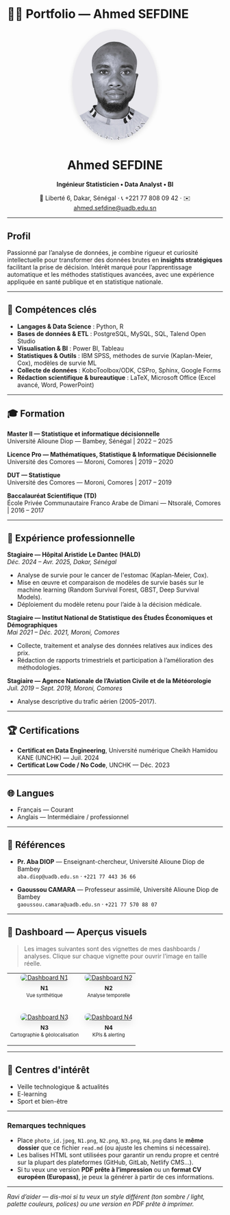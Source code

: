 # 👨‍💻 Portfolio — Ahmed SEFDINE

<p align="center">
  <img src="photo_id.jpeg" alt="Photo de profil — Ahmed Sefdine" width="200" style="border-radius:50%; box-shadow: 0 4px 12px rgba(0,0,0,0.12)"/>
</p>

<h1 align="center">Ahmed SEFDINE</h1>
<p align="center"><strong>Ingénieur Statisticien • Data Analyst • BI</strong></p>

<p align="center">
  <span>📍 Liberté 6, Dakar, Sénégal</span> ·
  <span>📞 +221 77 808 09 42</span> ·
  <span>✉️ <a href="mailto:ahmed.sefdine@uadb.edu.sn">ahmed.sefdine@uadb.edu.sn</a></span>
</p>

---

## Profil
Passionné par l’analyse de données, je combine rigueur et curiosité intellectuelle pour transformer des données brutes en **insights stratégiques** facilitant la prise de décision. Intérêt marqué pour l’apprentissage automatique et les méthodes statistiques avancées, avec une expérience appliquée en santé publique et en statistique nationale.

---

## 🔎 Compétences clés

- **Langages & Data Science** : Python, R  
- **Bases de données & ETL** : PostgreSQL, MySQL, SQL, Talend Open Studio  
- **Visualisation & BI** : Power BI, Tableau  
- **Statistiques & Outils** : IBM SPSS, méthodes de survie (Kaplan-Meier, Cox), modèles de survie ML  
- **Collecte de données** : KoboToolbox/ODK, CSPro, Sphinx, Google Forms  
- **Rédaction scientifique & bureautique** : LaTeX, Microsoft Office (Excel avancé, Word, PowerPoint)  

---

## 🎓 Formation

**Master II — Statistique et informatique décisionnelle**  
Université Alioune Diop — Bambey, Sénégal | 2022 – 2025

**Licence Pro — Mathématiques, Statistique & Informatique Décisionnelle**  
Université des Comores — Moroni, Comores | 2019 – 2020

**DUT — Statistique**  
Université des Comores — Moroni, Comores | 2017 – 2019

**Baccalauréat Scientifique (TD)**  
École Privée Communautaire Franco Arabe de Dimani — Ntsoralé, Comores | 2016 – 2017

---

## 💼 Expérience professionnelle

**Stagiaire — Hôpital Aristide Le Dantec (HALD)**  
_Déc. 2024 – Avr. 2025, Dakar, Sénégal_  
- Analyse de survie pour le cancer de l'estomac (Kaplan-Meier, Cox).  
- Mise en œuvre et comparaison de modèles de survie basés sur le machine learning (Random Survival Forest, GBST, Deep Survival Models).  
- Déploiement du modèle retenu pour l’aide à la décision médicale.

**Stagiaire — Institut National de Statistique des Études Économiques et Démographiques**  
_Mai 2021 – Déc. 2021, Moroni, Comores_  
- Collecte, traitement et analyse des données relatives aux indices des prix.  
- Rédaction de rapports trimestriels et participation à l’amélioration des méthodologies.

**Stagiaire — Agence Nationale de l’Aviation Civile et de la Météorologie**  
_Juil. 2019 – Sept. 2019, Moroni, Comores_  
- Analyse descriptive du trafic aérien (2005–2017).  

---

## 🏆 Certifications
- **Certificat en Data Engineering**, Université numérique Cheikh Hamidou KANE (UNCHK) — Juil. 2024  
- **Certificat Low Code / No Code**, UNCHK — Déc. 2023

---

## 🌐 Langues
- Français — Courant  
- Anglais — Intermédiaire / professionnel

---

## 📇 Références
- **Pr. Aba DIOP** — Enseignant-chercheur, Université Alioune Diop de Bambey  
  `aba.diop@uadb.edu.sn` · `+221 77 443 36 66`

- **Gaoussou CAMARA** — Professeur assimilé, Université Alioune Diop de Bambey  
  `gaoussou.camara@uadb.edu.sn` · `+221 77 570 88 07`

---

## 📂 Dashboard — Aperçus visuels

> Les images suivantes sont des vignettes de mes dashboards / analyses. Clique sur chaque vignette pour ouvrir l’image en taille réelle.

<table align="center">
  <tr>
    <td align="center">
      <a href="N1.png"><img src="N1.png" alt="Dashboard N1" width="320" style="border-radius:8px; box-shadow:0 6px 18px rgba(0,0,0,0.10)"/></a>
      <p style="margin-top:8px; font-size:0.95em;"><strong>N1</strong><br/><small>Vue synthétique</small></p>
    </td>
    <td align="center">
      <a href="N2.png"><img src="N2.png" alt="Dashboard N2" width="320" style="border-radius:8px; box-shadow:0 6px 18px rgba(0,0,0,0.10)"/></a>
      <p style="margin-top:8px; font-size:0.95em;"><strong>N2</strong><br/><small>Analyse temporelle</small></p>
    </td>
  </tr>
  <tr>
    <td align="center" style="padding-top:18px;">
      <a href="N3.png"><img src="N3.png" alt="Dashboard N3" width="320" style="border-radius:8px; box-shadow:0 6px 18px rgba(0,0,0,0.10)"/></a>
      <p style="margin-top:8px; font-size:0.95em;"><strong>N3</strong><br/><small>Cartographie & géolocalisation</small></p>
    </td>
    <td align="center" style="padding-top:18px;">
      <a href="N4.png"><img src="N4.png" alt="Dashboard N4" width="320" style="border-radius:8px; box-shadow:0 6px 18px rgba(0,0,0,0.10)"/></a>
      <p style="margin-top:8px; font-size:0.95em;"><strong>N4</strong><br/><small>KPIs & alerting</small></p>
    </td>
  </tr>
</table>

---

## 🎯 Centres d'intérêt
- Veille technologique & actualités  
- E-learning  
- Sport et bien-être

---

### Remarques techniques
- Place `photo_id.jpeg`, `N1.png`, `N2.png`, `N3.png`, `N4.png` dans le **même dossier** que ce fichier `read.md` (ou ajuste les chemins si nécessaire).  
- Les balises HTML sont utilisées pour garantir un rendu propre et centré sur la plupart des plateformes (GitHub, GitLab, Netlify CMS…).  
- Si tu veux une version **PDF prête à l’impression** ou un **format CV européen (Europass)**, je peux la générer à partir de ces informations.

---

*Ravi d’aider — dis-moi si tu veux un style différent (ton sombre / light, palette couleurs, polices) ou une version en PDF prête à imprimer.*
